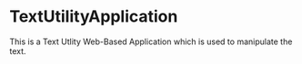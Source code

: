 # TextUtilityApplication
This is a Text Utlity Web-Based Application which is used to manipulate the text.
